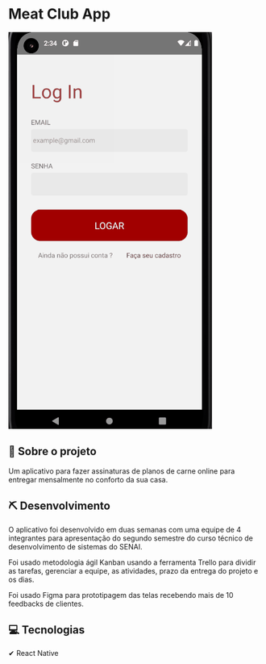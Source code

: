 # Meat Club App

<img src="./public/MeatClubApp.gif"/>

## 🎯 Sobre o projeto
Um aplicativo para fazer assinaturas de planos de carne online para entregar mensalmente no conforto da sua casa.

## ⛏ Desenvolvimento
O aplicativo foi desenvolvido em duas semanas com uma equipe de 4 integrantes para apresentação do segundo semestre do curso técnico de desenvolvimento de sistemas do SENAI. 

Foi usado metodologia ágil Kanban usando a ferramenta Trello para dividir as tarefas, gerenciar a equipe, as atividades, prazo da entrega do projeto e os dias. 

Foi usado Figma para prototipagem das telas recebendo mais de 10 feedbacks de clientes.


## 💻 Tecnologias
✔ React Native
